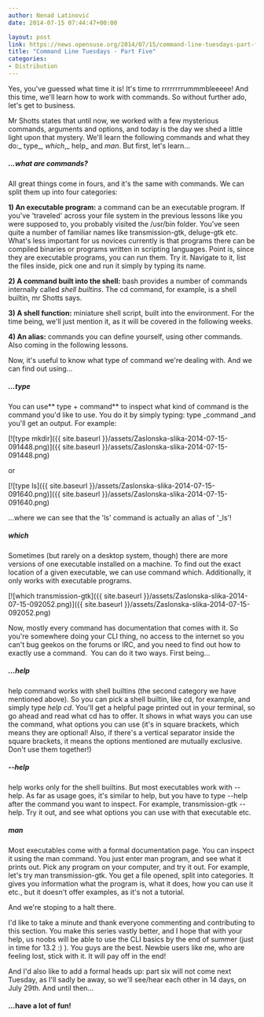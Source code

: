 ```yaml
---
author: Nenad Latinović
date: 2014-07-15 07:44:47+00:00

layout: post
link: https://news.opensuse.org/2014/07/15/command-line-tuesdays-part-five/
title: "Command Line Tuesdays - Part Five"
categories:
- Distribution
---
```

Yes, you've guessed what time it is! It's time to rrrrrrrrummmbleeeee! And this time, we'll learn how to work with commands. So without further ado, let's get to business.

<!-- more -->

Mr Shotts states that until now, we worked with a few mysterious commands, arguments and options, and today is the day we shed a little light upon that mystery. We'll learn the following commands and what they do:_ type_, _which_,_ help_ and _man_. But first, let's learn...


##### ...what are commands?


All great things come in fours, and it's the same with commands. We can split them up into four categories:

**1) An executable program:** a command can be an executable program. If you've 'traveled' across your file system in the previous lessons like you were supposed to, you probably visited the /usr/bin folder. You've seen quite a number of familiar names like transmission-gtk, deluge-gtk etc. What's less important for us novices currently is that programs there can be compiled binaries or programs written in scripting languages. Point is, since they are executable programs, you can run them. Try it. Navigate to it, list the files inside, pick one and run it simply by typing its name.

**2) A command built into the shell:** bash provides a number of commands internally called _shell builtins_. The cd command, for example, is a shell builtin, mr Shotts says.

**3) A shell function:** miniature shell script, built into the environment. For the time being, we'll just mention it, as it will be covered in the following weeks.

**4) An alias:** commands you can define yourself, using other commands. Also coming in the following lessons.

Now, it's useful to know what type of command we're dealing with. And we can find out using...


##### ...type


You can use** type + command** to inspect what kind of command is the command you'd like to use. You do it by simply typing: type _command _and you'll get an output. For example:

[![type mkdir]({{ site.baseurl }}/assets/Zaslonska-slika-2014-07-15-091448.png)]({{ site.baseurl }}/assets/Zaslonska-slika-2014-07-15-091448.png)

or

[![type ls]({{ site.baseurl }}/assets/Zaslonska-slika-2014-07-15-091640.png)]({{ site.baseurl }}/assets/Zaslonska-slika-2014-07-15-091640.png)

...where we can see that the 'ls' command is actually an alias of '_ls'!


##### which


Sometimes (but rarely on a desktop system, though) there are more versions of one executable installed on a machine. To find out the exact location of a given executable, we can use command which. Additionally, it only works with executable programs.

[![which transmission-gtk]({{ site.baseurl }}/assets/Zaslonska-slika-2014-07-15-092052.png)]({{ site.baseurl }}/assets/Zaslonska-slika-2014-07-15-092052.png)

Now, mostly every command has documentation that comes with it. So you're somewhere doing your CLI thing, no access to the internet so you can't bug geekos on the forums or IRC, and you need to find out how to exactly use a command.  You can do it two ways. First being...


##### ...help


help command works with shell builtins (the second category we have mentioned above). So you can pick a shell builtin, like cd, for example, and simply type _help cd_. You'll get a helpful page printed out in your terminal, so go ahead and read what cd has to offer. It shows in what ways you can use the command, what options you can use (it's in square brackets, which means they are optional! Also, if there's a vertical separator inside the square brackets, it means the options mentioned are mutually exclusive. Don't use them together!)


##### --help


help works only for the shell builtins. But most executables work with --help. As far as usage goes, it's similar to help, but you have to type --help after the command you want to inspect. For example, transmission-gtk --help. Try it out, and see what options you can use with that executable etc.


##### man


Most executables come with a formal documentation page. You can inspect it using the man command. You just enter man program, and see what it prints out. Pick any program on your computer, and try it out. For example, let's try man transmission-gtk. You get a file opened, split into categories. It gives you information what the program is, what it does, how you can use it etc., but it doesn't offer examples, as it's not a tutorial.

And we're stoping to a halt there.

I'd like to take a minute and thank everyone commenting and contributing to this section. You make this series vastly better, and I hope that with your help, us noobs will be able to use the CLI basics by the end of summer (just in time for 13.2 :) ). You guys are the best. Newbie users like me, who are feeling lost, stick with it. It will pay off in the end!

And I'd also like to add a formal heads up: part six will not come next Tuesday, as I'll sadly be away, so we'll see/hear each other in 14 days, on July 29th. And until then...


#### ...have a lot of fun!

		
